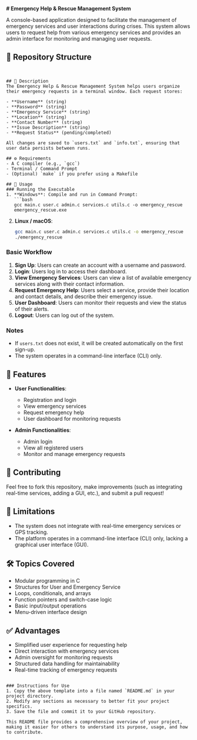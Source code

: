

**# Emergency Help & Rescue Management System**

A console-based application designed to facilitate the management of emergency services and user interactions during crises. This system allows users to request help from various emergency services and provides an admin interface for monitoring and managing user requests.

## 📂 Repository Structure
```


## 📝 Description
The Emergency Help & Rescue Management System helps users organize their emergency requests in a terminal window. Each request stores:

- **Username** (string)
- **Password** (string)
- **Emergency Service** (string)
- **Location** (string)
- **Contact Number** (string)
- **Issue Description** (string)
- **Request Status** (pending/completed)

All changes are saved to `users.txt` and `info.txt`, ensuring that user data persists between runs.

## ⚙️ Requirements
- A C compiler (e.g., `gcc`)
- Terminal / Command Prompt
- (Optional) `make` if you prefer using a Makefile

## 🚀 Usage
### Running the Executable
1. **Windows**: Compile and run in Command Prompt:
   ```bash
   gcc main.c user.c admin.c services.c utils.c -o emergency_rescue
   emergency_rescue.exe
   ```

2. **Linux / macOS**:
   ```bash
   gcc main.c user.c admin.c services.c utils.c -o emergency_rescue
   ./emergency_rescue
   ```

### Basic Workflow
1. **Sign Up**: Users can create an account with a username and password.
2. **Login**: Users log in to access their dashboard.
3. **View Emergency Services**: Users can view a list of available emergency services along with their contact information.
4. **Request Emergency Help**: Users select a service, provide their location and contact details, and describe their emergency issue.
5. **User  Dashboard**: Users can monitor their requests and view the status of their alerts.
6. **Logout**: Users can log out of the system.

### Notes
- If `users.txt` does not exist, it will be created automatically on the first sign-up.
- The system operates in a command-line interface (CLI) only.

## 🌟 Features
- **User  Functionalities**:
  - Registration and login
  - View emergency services
  - Request emergency help
  - User dashboard for monitoring requests

- **Admin Functionalities**:
  - Admin login
  - View all registered users
  - Monitor and manage emergency requests

## 🤝 Contributing
Feel free to fork this repository, make improvements (such as integrating real-time services, adding a GUI, etc.), and submit a pull request!

## 📜 Limitations
- The system does not integrate with real-time emergency services or GPS tracking.
- The platform operates in a command-line interface (CLI) only, lacking a graphical user interface (GUI).

## 🛠️ Topics Covered
- Modular programming in C
- Structures for User and Emergency Service
- Loops, conditionals, and arrays
- Function pointers and switch-case logic
- Basic input/output operations
- Menu-driven interface design

## ✅ Advantages
- Simplified user experience for requesting help
- Direct interaction with emergency services
- Admin oversight for monitoring requests
- Structured data handling for maintainability
- Real-time tracking of emergency requests
```

### Instructions for Use
1. Copy the above template into a file named `README.md` in your project directory.
2. Modify any sections as necessary to better fit your project specifics.
3. Save the file and commit it to your GitHub repository.

This README file provides a comprehensive overview of your project, making it easier for others to understand its purpose, usage, and how to contribute.
